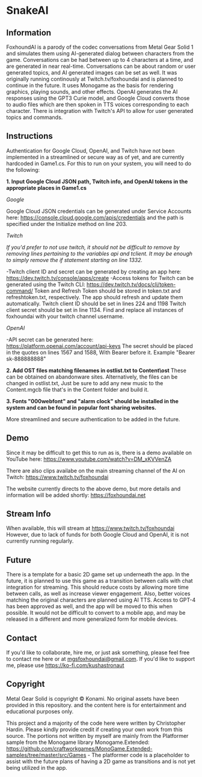 # SnakeAI

## Information
FoxhoundAI is a parody of the codec conversations from Metal Gear Solid 1 and simulates them using AI-generated dialog between characters from the game. Conversations can be had between up to 4 characters at a time, and are generated in near real-time. Conversations can be about random or user generated topics, and AI generated images can be set as well. It was originally running continously at Twitch.tv/foxhoundai and is planned to continue in the future. It uses Monogame as the basis for rendering graphics, playing sounds, and other effects. OpenAI generates the AI responses using the GPT3 Curie model, and Google Cloud converts those to audio files which are then spoken in TTS voices corresponding to each character. There is integration with Twitch's API to allow for user generated topics and commands.

## Instructions

Authentication for Google Cloud, OpenAI, and Twitch have not been implemented in a streamlined or secure way as of yet, and are currently hardcoded in Game1.cs. For this to run on your system, you will need to do the following:

**1. Input Google Cloud JSON path, Twitch info, and OpenAI tokens in the appropriate places in Game1.cs**

_Google_

Google Cloud JSON credentials can be generated under Service Accounts here: https://console.cloud.google.com/apis/credentials and the path is specified under the Initialize method on line 203.

_Twitch_

_If you'd prefer to not use twitch, it should not be difficult to remove by removing lines pertaining to the variables api and tclient. It may be enough to simply remove the if statement starting on line 1332._

-Twitch client ID and secret can be generated by creating an app here: https://dev.twitch.tv/console/apps/create
-Access tokens for Twitch can be generated using the Twitch CLI: https://dev.twitch.tv/docs/cli/token-command/
Token and Refresh Token should be stored in token.txt and refreshtoken.txt, respectively. The app should refresh and update them automatically.
Twitch client ID should be set in lines 224 and 1198
Twitch client secret should be set in line 1134.
Find and replace all instances of foxhoundai with your twitch channel username.

_OpenAI_

-API secret can be generated here: https://platform.openai.com/account/api-keys
The secret should be placed in the quotes on lines 1567 and 1588, With Bearer before it. Example "Bearer sk-888888888"

**2. Add OST files matching filenames in ostlist.txt to Content\ost**
These can be obtained on abandonware sites. Alternatively, the files can be changed in ostlist.txt, Just be sure to add any new music to the Content.mgcb file that's in the Content folder and build it.

**3. Fonts "000webfont" and "alarm clock" should be installed in the system and can be found in popular font sharing websites.**

More streamlined and secure authentication to be added in the future.

## Demo
Since it may be difficult to get this to run as is, there is a demo available on YouTube here:
https://www.youtube.com/watch?v=DM_xKVVenZA

There are also clips availabe on the main streaming channel of the AI on Twitch:
https://www.twitch.tv/foxhoundai

The website currently directs to the above demo, but more details and information will be added shortly:
https://foxhoundai.net

## Stream Info
When available, this will stream at https://www.twitch.tv/foxhoundai 
However, due to lack of funds for both Google Cloud and OpenAI, it is not currently running regularly.

## Future
There is a template for a basic 2D game set up underneath the app. In the future, it is planned to use this game as a transition between calls with chat integration for streaming. This should reduce costs by allowing more time between calls, as well as increase viewer engagement. Also, better voices matching the original characters are planned using AI TTS. Access to GPT-4 has been approved as well, and the app will be moved to this when possible. It would not be difficult to convert to a mobile app, and may be released in a different and more generalized form for mobile devices.

## Contact
If you'd like to collaborate, hire me, or just ask something, please feel free to contact me here or at mgsfoxhoundai@gmail.com. If you'd like to support me, please use https://ko-fi.com/kushastronaut

## Copyright
Metal Gear Solid is copyright © Konami. No original assets have been provided in this repository. and the content here is for entertainment and educational purposes only.

This project and a majority of the code here were written by Christopher Hardin. Please kindly provide credit if creating your own work from this source. The portions not written by myself are mainly from the Platformer sample from the Monogame library Monogame.Extended: https://github.com/craftworkgames/MonoGame.Extended-samples/tree/master/src/Games - The platformer code is a placeholder to assist with the future plans of having a 2D game as transitions and is not yet being utilized in the app.
